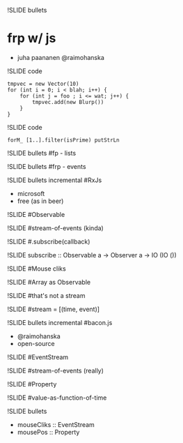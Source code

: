 !SLIDE bullets
# frp w/ js #
* juha paananen @raimohanska

!SLIDE code

    tmpvec = new Vector(10)
    for (int i = 0; i < blah; i++) {
        for (int j = foo ; i <= wat; j++) {
            tmpvec.add(new Blurp())
        }
    }

!SLIDE code

    forM_ [1..].filter(isPrime) putStrLn

!SLIDE bullets
#fp - lists

!SLIDE bullets
#frp - events

!SLIDE bullets incremental
#RxJs
* microsoft
* free (as in beer)

!SLIDE
#Observable

!SLIDE
#stream-of-events (kinda)

!SLIDE
#.subscribe(callback)

!SLIDE
subscribe :: Observable a -> Observer a -> IO (IO ())

!SLIDE
#Mouse cliks

!SLIDE
#Array as Observable

!SLIDE
#that's not a stream

!SLIDE
#stream = [(time, event)]

!SLIDE bullets incremental
#bacon.js
* @raimohanska
* open-source

!SLIDE 
#EventStream

!SLIDE
#stream-of-events (really)

!SLIDE
#Property

!SLIDE
#value-as-function-of-time

!SLIDE bullets
* mouseCliks :: EventStream
* mousePos :: Property
